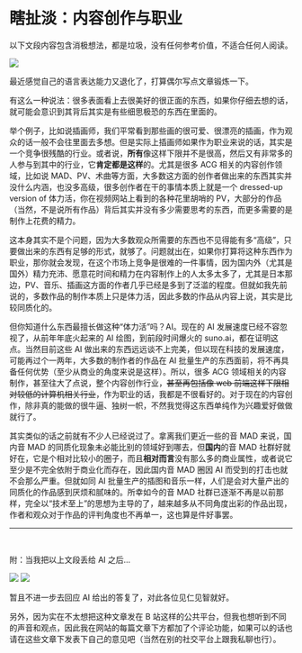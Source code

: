 # 瞎扯淡：内容创作与职业

<notice>以下文段内容包含消极想法，都是垃圾，没有任何参考价值，不适合任何人阅读。</notice>

![](https://img.wzq02.top/upl/b0780a981efe06694866c5a5913a3a49.png)

最近感觉自己的语言表达能力又退化了，打算偶尔写点文章锻炼一下。

有这么一种说法：很多表面看上去很美好的很正面的东西，如果你仔细去想的话，就可能会意识到其背后其实是有些细思极恐的东西在里面的。

举个例子，比如说插画师，我们平常看到那些画的很可爱、很漂亮的插画，作为观众的话一般不会往里面去多想。但是实际上插画师如果作为职业来说的话，其实是一个竞争很残酷的行业。或者说，**所有**像这样下限并不是很高，然后又有非常多的人参与到其中的行业，它**肯定都是这样**的。尤其是很多 ACG 相关的内容创作领域，比如说 MAD、PV、术曲等方面，大多数这方面的创作者做出来的东西其实并没什么内涵，也没多高级，很多创作者在干的事情本质上就是一个 dressed-up version of 体力活，你在视频网站上看到的各种花里胡哨的 PV，大部分的作品（当然，不是说所有作品）背后其实并没有多少需要思考的东西，而更多需要的是制作上花费的精力。

这本身其实不是个问题，因为大多数观众所需要的东西也不见得能有多“高级”，只要做出来的东西有足够的形式，就够了。问题就出在，如果你打算将这种东西作为职业，那你就会发现，在这个市场上竞争是很难的一件事情，因为国内外（尤其是国外）精力充沛、愿意花时间和精力在内容制作上的人太多太多了，尤其是日本那边，PV、音乐、插画这方面的作者几乎已经是多到了泛滥的程度。但就如我先前说的，多数作品的制作本质上只是体力活，因此多数的作品从内容上说，其实是比较同质化的。

但你知道什么东西最擅长做这种“体力活”吗？AI。现在的 AI 发展速度已经不容忽视了，从前年年底火起来的 AI 绘图，到前段时间爆火的 suno.ai，都在证明这点。当然目前这些 AI 做出来的东西远远谈不上完美，但以现在科技的发展速度，可能再过个一两年，大多数的制作者的作品在 AI 批量生产的东西面前，将不再具备任何优势（至少从商业的角度来说是这样）。所以，很多 ACG 领域相关的内容制作，甚至往大了点说，整个内容创作行业，~~甚至再包括像 web 前端这样下限相对较低的计算机相关行业~~，作为职业的话，我都是不很看好的。对于现在的内容创作，除非真的能做的很牛逼、独树一帜，不然我觉得这东西单纯作为兴趣爱好做做就行了。

其实类似的话之前就有不少人已经说过了。拿离我们更近一些的音 MAD 来说，国内音 MAD 的同质化现象未必能比别的领域好到哪去，但**国内**的音 MAD 社群好就好在，它是个相对比较小的圈子，而且**相对而言**没有那么多的商业属性，或者说它至少是不完全依附于商业化而存在，因此国内音 MAD 圈因 AI 而受到的打击也就不会那么严重。但就如同 AI 批量生产的插图和音乐一样，人们是会对大量产出的同质化的作品感到厌烦和腻味的。所幸如今的音 MAD 社群已逐渐不再是以前那样，完全以“技术至上”的思想为主导的了，越来越多从不同角度出彩的作品出现，作者和观众对于作品的评判角度也不再单一，这也算是件好事罢。

---
<br>

附：当我把以上文段丢给 AI 之后...

![](https://img.wzq02.top/upl/d0a880ef5582d18610755a241e013052.png)
![](https://img.wzq02.top/upl/4480241040740b75b744bf965d468faa.png)

暂且不进一步去回应 AI 给出的答复了，对此各位见仁见智就好。

另外，因为实在不太想把这种文章发在 B 站这样的公共平台，但我也想听到不同的声音和观点，因此我在网站的每篇文章下方都加了个评论功能，如果可以的话也请在这些文章下发表下自己的意见吧（当然在别的社交平台上跟我私聊也行）。